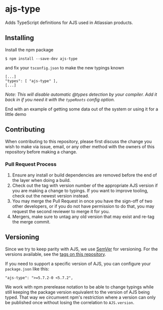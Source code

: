 # ajs-type

Adds TypeScript definitions for AJS used in Atlassian products.

## Installing

Install the npm package  

```
$ npm install --save-dev ajs-type
```

and fix your `tsconfig.json` to make the new typings known

```
[...]
"types": [ "ajs-type" ],
[...]
```

*Note: This will disable automatic @types detection by your compiler. Add it back in if you need it with the `typeRoots` config option.* 

End with an example of getting some data out of the system or using it for a little demo

## Contributing

When contributing to this repository, please first discuss the change you wish to make via issue, email, or any other method with the owners of this repository before making a change. 

### Pull Request Process

1. Ensure any install or build dependencies are removed before the end of the layer when doing a build.
2. Check out the tag with version number of the appropriate AJS version if you are making a change to typings. If you want to improve tooling, check out the newest version instead. 
3. You may merge the Pull Request in once you have the sign-off of two other developers, or if you do not have permission to do that, you may request the second reviewer to merge it for you.
4. Mergers, make sure to untag any old version that may exist and re-tag the merge commit.  

## Versioning

Since we try to keep parity with AJS, we use [SemVer](http://semver.org/) for versioning. For the versions available, see the [tags on this repository](https://github.com/seibert-media/ajs-type/tags). 

If you need to support a specific version of AJS, you can configure your `package.json` like this: 
````
"ajs-type": ">=5.7.2-0 <5.7.2",
````

We work with npm prerelease notation to be able to change typings while still keeping the package version equivalent to the version of AJS being typed. That way we circumvent npm's restriction where a version can only be published once without losing the correlation to `AJS.version`.

